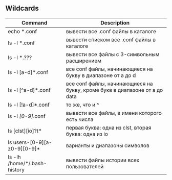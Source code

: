 ## Wildcards
Command | Description
------- | -----------
echo *.conf | вывести все .conf файлы в каталоге
ls -l *.conf | вывести списком все .conf файлы в каталоге
ls -l *.??? | вывести все файлы c 3-символьным расширением
ls -l [a-d]*.conf | все conf файлы, начинающиеся на букву в диапазоне от a до d
ls -l [^a-d]*.conf | все conf файлы, начинающиеся на букву, кроме букв в диапазоне от a до data
ls -l [!a-d]*.conf | то же, что и ^
ls -l *[0-9]*.conf | вывести все файлы, в имени которого есть числа
ls [clst][io]?t* | первая буква: одна из clst, вторая буква: одна из io
ls users-[0-9][a-z0-9][0-9]* | варианты и диапазоны символов
ls -lh /home/*/.bash-history | вывести файлы истории всех пользователей
